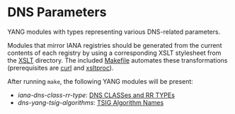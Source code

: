 # DNS Parameters

YANG modules with types representing various DNS-related parameters.

Modules that mirror IANA registries should be generated from the current contents of each registry by using a corresponding XSLT stylesheet from the [XSLT](https://github.com/dns-yang/dns-parameters/tree/master/XSLT) directory. The included [Makefile](https://github.com/dns-yang/dns-parameters/blob/master/Makefile) automates these transformations (prerequisites are [curl](https://curl.haxx.se/) and [xsltproc](http://xmlsoft.org/XSLT/xsltproc2.html)).

After running `make`, the following YANG modules will be present:

* _iana-dns-class-rr-type_: [DNS CLASSes and RR TYPEs](https://www.iana.org/assignments/dns-parameters)
* _dns-yang-tsig-algorithms_: [TSIG Algorithm Names](https://www.iana.org/assignments/tsig-algorithm-names)
